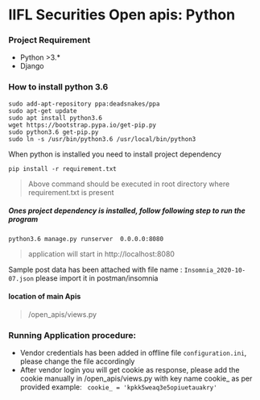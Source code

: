# IIFL Securities Open apis: Python


### Project Requirement
  - Python >3.*
  - Django


### How to install python 3.6
  ```
sudo add-apt-repository ppa:deadsnakes/ppa
sudo apt-get update
sudo apt install python3.6
wget https://bootstrap.pypa.io/get-pip.py
sudo python3.6 get-pip.py
sudo ln -s /usr/bin/python3.6 /usr/local/bin/python3
```


When python is installed you need to install project dependency

```
pip install -r requirement.txt
```
> Above command should be executed in root directory where requirement.txt is present

##### Ones project dependency is installed, follow following step to run the program

```python3.6 manage.py runserver  0.0.0.0:8080```
 >application will start in http://localhost:8080 

Sample post data has been attached with file name : ```Insomnia_2020-10-07.json``` please import it in postman/insomnia

#### location of main Apis
> /open_apis/views.py

### Running Application procedure:
  - Vendor credentials has been added in offline file ```configuration.ini```, please change the file accordingly
  - After vendor login you will get cookie as response, please add the cookie manually in /open_apis/views.py with key name cookie_ as per provided example:
 ``` cookie_ = 'kpkk5weaq3e5opiuetauakry'```

